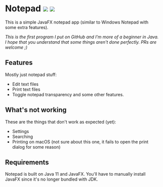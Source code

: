 # Notepad ![][licenseBadge] ![][versionBadge]

This is a simple JavaFX notepad app (similar to Windows Notepad with some extra features).

*This is the first program I put on GitHub and I'm more of a beginner in Java.*
*I hope that you understand that some things aren't done perfectly.*
*PRs are welcome ;)*

## Features

Mostly just notepad stuff:

- Edit text files
- Print text files
- Toggle notepad transparency and some other features.

## What's not working

These are the things that don't work as expected (yet):

- Settings
- Searching
- Printing on macOS (not sure about this one, it fails to open the print dialog for some reason)

## Requirements
Notepad is built on Java 11 and JavaFX. You'll have to manually install JavaFX since it's no longer bundled with JDK.

[licenseBadge]: https://img.shields.io/badge/license-MIT-blue.svg
[versionBadge]: https://img.shields.io/badge/version-0.1-brightgreen.svg